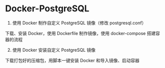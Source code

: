 # Docker-PostgreSQL

1. 使用 Docker 制作自定义 PostgreSQL 镜像（修改 postgresql.conf）

下载、安装 Docker，使用 Dockerfile 制作镜像，使用 docker-compose 搭建容器的流程

2. 使用 Docker 安装自定义 PostgreSQL 镜像

下载打包好的压缩包，用脚本一键安装 Docker 和导入镜像、启动容器
